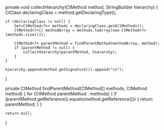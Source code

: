 private void collectHierarchy(CtMethod<?> method, StringBuilder hierarchy) {
    CtClass<?> declaringClass = method.getDeclaringType();

    if (declaringClass != null) {
        Set<CtMethod<?>> methods = declaringClass.getAllMethods();
        CtMethod<?>[] methodArray = methods.toArray(new CtMethod<?>[methods.size()]);

        CtMethod<?> parentMethod = findParentMethod(methodArray, method);
        if (parentMethod != null) {
            collectHierarchy(parentMethod, hierarchy);
        }
    }

    hierarchy.append(method.getSignature()).append("\n");
}

private CtMethod<?> findParentMethod(CtMethod<?>[] methods, CtMethod<?> method) {
    for (CtMethod<?> parentMethod : methods) {
        if (parentMethod.getReference().equals(method.getReference())) {
            return parentMethod;
        }
    }

    return null;
}
